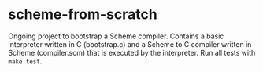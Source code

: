 # scheme-from-scratch

Ongoing project to bootstrap a Scheme compiler.
Contains a basic interpreter written in C (bootstrap.c) and a Scheme to C compiler written in Scheme (compiler.scm) that is executed by the interpreter.
Run all tests with `make test`.
